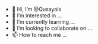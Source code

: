 - 👋 Hi, I’m @Qusayals
- 👀 I’m interested in ...
- 🌱 I’m currently learning ...
- 💞️ I’m looking to collaborate on ...
- 📫 How to reach me ...

<!---
Qusayals/Qusayals is a ✨ special ✨ repository because its `README.md` (this file) appears on your GitHub profile.
You can click the Preview link to take a look at your changes.
--->
